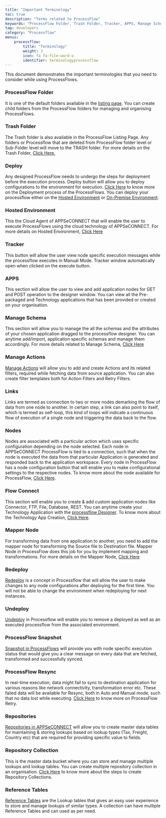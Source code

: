 ```yaml
---
title: "Important Terminology"
toc: true
description: "Terms related to ProcessFlow"
keywords: "ProcessFlow Folder, Trash Folder, Tracker, APPS, Manage Schem ,Manage Actions , Links, Nodes, Flow Connect,Mapper Node , Deploy, Redeploy, Undeploy, Processflow Snapshot, ProcessFlow Retry, Repository Collection,Reference Tables"
tag: developers
category: "Processflow"
menus: 
    processflow:
        title: "Terminology"
        weight: 3
        icon: fa fa-file-word-o
        identifier: terminologyprocessflow
---
```

This document demonstrates the important terminologies that you need to consider while using ProcessFlows. 

### ProcessFlow Folder
It is one of the default folders available in the [listing page](/processflow/processflow-listing-page/#process-flow-folder). You can create child folders from the ProcessFlow folders for managing and organising ProcessFlows. 

### Trash Folder
The Trash folder is also available in the ProcessFlow Listing Page. Any folders or Processflow 
that are deleted from ProcessFlow folder level or Sub-Folder level will move to the TRASH folder. For more details on the Trash Folder, [Click Here.](/processflow/processflow-listing-page/#trash-folder)

### Deploy
Any designed ProcessFlow needs to undergo the steps for deployment before the execution process. 
Deploy button will allow you to deploy configurations to the environment for execution. [Click Here](/processflow/deploying-and-executing-processflow/#deploying-process-flows-to-environment) to know more on the Deployment process of the ProcessFlows.
You can deploy your processflow either on the [Hosted Environment](/deployment/Environment-Management/#hosted) or [On-Premise Environment](/deployment/Environment-Management/#onpremise).

### Hosted Environment
This the Cloud Agent of APPSeCONNECT that will enable the user to execute ProcessFlows using the cloud technology of APPSeCONNECT. For more details on Hosted Environment, [Click Here](/deployment/Environment-Management/#hosted) 

### Tracker 
This button will allow the user view node specific execution messages while the processflow executes in Manual Mode. Tracker window automatically open when clicked on the execute button. 

### APPS 
This section will allow the user to view and add application nodes for GET and POST operation to the designer window. 
You can view all the Pre-packaged and Technology applications that has been provided or created on your 
organisation. 

### Manage Schema
This section will allow you to manage the all the schemas and the attributes of your chosen application dragged to the processflow designer. You can anytime add/import, application specific schemas and manage them accordingly.
For more details related to Manage Schema, [Click Here](/transformation/working-with-schemas-action-filter/)

### Manage Actions
[Manage Actions](/transformation/working-with-schemas-action-filter/) will allow you to add and create Actions and its related filters, required while fetching data from source application. 
You can also create filter templates both for Action Filters and Retry Filters. 


### Links
Links are termed as connection to two or more nodes demarking the flow of data from one node to another. 
In certain step, a link can also point to itself, which is termed as self-loop, this kind of loops will indicate a continuous flow of execution of a single node and triggering the data back to the flow. 

 
### Nodes
Nodes are associated with a particular action which uses specific configuration depending on the 
node selected. Each node in APPSeCONNECT ProcessFlow is tied to a connection, such that when the node 
is executed the data from that particular Application is generated and responded back to the application 
workspace. Every node in ProcessFlow has a node configuration button that will enable you to make configurational settings to the respective nodes. 
To know more about the node available for ProcessFlow, [Click Here](/processflow/processflow-nodes-and-links/).

 
### Flow Connect
This section will enable you to create & add custom application nodes like Connector, FTP, File, Database, REST. You can anytime create your Technology Application with the [processflow Designer](/processflow/components-of-processflow/).
To know more about the Technology App Creation, [Click Here](/connectors/technology-app-creation-using-processflow/).

### Mapper Node
For transforming data from one application to another, you need to add the mapper node for transforming 
the Source file to Destination file. Mapper Node in ProcessFlow does this job for you by implement
 mapping and transformations. For more details on the Mapper Node, [Click Here](/processflow/working-with-mapper/)

 
### Redeploy
[Redeploy](/processflow/redeploying-processflow/) is a concept in Processflow that will allow the user to make changes to any node configurations 
after deploying for the first time. You will not be able to change the environment when redeploying for 
next instances. 

 

### Undeploy
[Undeploy](/processflow/deploying-and-executing-processflow) in Processflow will enable you to remove a deployed as well as an executed processflow from 
the associated environment. 

 
### ProcessFlow Snapshot
[Snapshot in ProcessFlows](/processflow/snapshot-processflow/) will provide you with node specific execution status that would give you a 
clear message on every data that are fetched, transformed and successfully synced. 

 

### ProcessFlow Resync
In real-time execution, data might fail to sync to destination application for various reasons like 
network connectivity, transformation error etc. These failed data will be available for Resync, 
both in Auto and Manual mode, such that no data lost while executing. [Click Here](/processflow/retry-processflow/) to know more on ProcessFlow Retry.

 

### Repositories
[Repositories in APPSeCONNECT](/deployment/Lookup-repository-masterdata/) will allow you to create master data tables for maintaining & storing lookups 
based on lookup types (Tax, Freight, Country etc)  that are required for providing specific value to fields. 

 
### Repository Collection
This is the master data bucket where you can store and manage multiple lookups and lookup tables. 
You can create multiple repository collection in an organisation. [Click Here](/deployment/Lookup-repository-masterdata/#steps-to-create-repository-collections) to know more about the steps to create Repository Collections.

 
### Reference Tables
[Reference Tables](/deployment/Lookup-repository-masterdata/#steps-to-create-reference-tables) are the Lookup tables that gives an easy user experience to store 
and manage lookups of similar types. A collection can have multiple Reference Tables and 
can used as per need. 
